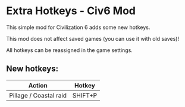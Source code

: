 # Extra Hotkeys - Civ6 Mod
This simple mod for Civilization 6 adds some new hotkeys.

This mod does not affect saved games (you can use it with old saves)!

All hotkeys can be reassigned in the game settings.

## New hotkeys:
|   Action  |   Hotkey  |
|---|---|
|   Pillage / Coastal raid  |   SHIFT+P |
